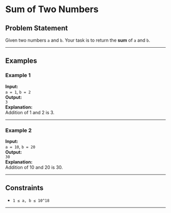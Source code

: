 # Sum of Two Numbers

## Problem Statement

Given two numbers `a` and `b`. Your task is to return the **sum** of `a` and `b`.

---

## Examples

### Example 1  
**Input:**  
`a = 1`, `b = 2`  
**Output:**  
`3`  
**Explanation:**  
Addition of 1 and 2 is 3.

---

### Example 2  
**Input:**  
`a = 10`, `b = 20`  
**Output:**  
`30`  
**Explanation:**  
Addition of 10 and 20 is 30.

---

## Constraints

- `1 ≤ a, b ≤ 10^18`

---
